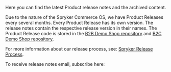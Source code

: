 Here you can find the latest Product release notes and the archived content. 

Due to the nature of the Spryker Commerce OS, we have Product Releases every several months. Every Product Release has its own version. The release notes contain the respective release version in their names. 
The Product Release code is stored in the [B2B Demo Shop repository](https://github.com/spryker-shop/b2b-demo-shop) and [B2C Demo Shop repository](https://github.com/spryker-shop/b2c-demo-shop).

For more information about our release process, see: [Spryker Release Process](https://documentation.spryker.com/docs/en/spryker-release-process).

To receive release notes email, subscribe here:
<div class="hubspot-form js-hubspot-form" data-portal-id="2770802" data-form-id="b4d730db-d20e-4bb4-bd80-4cd7c9a2dc21" id="hubspot-1"></div>

